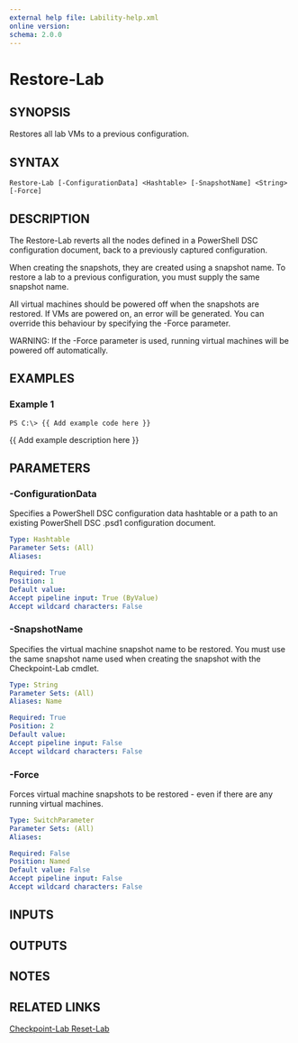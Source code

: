 ```yaml
---
external help file: Lability-help.xml
online version: 
schema: 2.0.0
---
```


# Restore-Lab
## SYNOPSIS
Restores all lab VMs to a previous configuration.

## SYNTAX

```
Restore-Lab [-ConfigurationData] <Hashtable> [-SnapshotName] <String> [-Force]
```

## DESCRIPTION
The Restore-Lab reverts all the nodes defined in a PowerShell DSC configuration document, back to a
previously captured configuration.

When creating the snapshots, they are created using a snapshot name.
To restore a lab to a previous
configuration, you must supply the same snapshot name.

All virtual machines should be powered off when the snapshots are restored.
If VMs are powered on,
an error will be generated.
You can override this behaviour by specifying the -Force parameter.

WARNING: If the -Force parameter is used, running virtual machines will be powered off automatically.

## EXAMPLES

### Example 1
```
PS C:\> {{ Add example code here }}
```

{{ Add example description here }}

## PARAMETERS

### -ConfigurationData
Specifies a PowerShell DSC configuration data hashtable or a path to an existing PowerShell DSC .psd1
configuration document.

```yaml
Type: Hashtable
Parameter Sets: (All)
Aliases: 

Required: True
Position: 1
Default value: 
Accept pipeline input: True (ByValue)
Accept wildcard characters: False
```

### -SnapshotName
Specifies the virtual machine snapshot name to be restored.
You must use the same snapshot name used when
creating the snapshot with the Checkpoint-Lab cmdlet.

```yaml
Type: String
Parameter Sets: (All)
Aliases: Name

Required: True
Position: 2
Default value: 
Accept pipeline input: False
Accept wildcard characters: False
```

### -Force
Forces virtual machine snapshots to be restored - even if there are any running virtual machines.

```yaml
Type: SwitchParameter
Parameter Sets: (All)
Aliases: 

Required: False
Position: Named
Default value: False
Accept pipeline input: False
Accept wildcard characters: False
```

## INPUTS

## OUTPUTS

## NOTES

## RELATED LINKS

[Checkpoint-Lab
Reset-Lab]()

